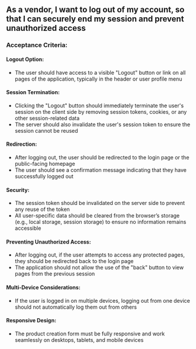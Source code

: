 ## As a vendor, I want to log out of my account, so that I can securely end my session and prevent unauthorized access

### Acceptance Criteria:

#### Logout Option:

- The user should have access to a visible "Logout" button or link on all pages of the application, typically in the header or user profile menu

#### Session Termination:

- Clicking the "Logout" button should immediately terminate the user's session on the client side by removing session tokens, cookies, or any other session-related data
- The server should also invalidate the user's session token to ensure the session cannot be reused

#### Redirection:

- After logging out, the user should be redirected to the login page or the public-facing homepage
- The user should see a confirmation message indicating that they have successfully logged out

#### Security:

- The session token should be invalidated on the server side to prevent any reuse of the token
- All user-specific data should be cleared from the browser’s storage (e.g., local storage, session storage) to ensure no information remains accessible

#### Preventing Unauthorized Access:

- After logging out, if the user attempts to access any protected pages, they should be redirected back to the login page
- The application should not allow the use of the "back" button to view pages from the previous session

#### Multi-Device Considerations:

- If the user is logged in on multiple devices, logging out from one device should not automatically log them out from others

#### Responsive Design:

- The product creation form must be fully responsive and work seamlessly on desktops, tablets, and mobile devices
